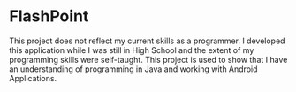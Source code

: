 # FlashPoint

This project does not reflect my current skills as a programmer. I developed this application while I was still in High School and the extent of my programming skills were self-taught. This project is used to show that I have an understanding of programming in Java and working with Android Applications.
